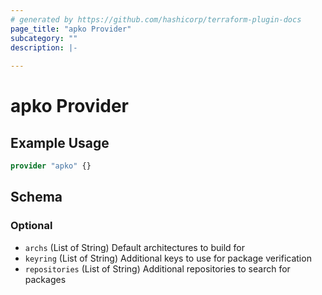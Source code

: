 ```yaml
---
# generated by https://github.com/hashicorp/terraform-plugin-docs
page_title: "apko Provider"
subcategory: ""
description: |-
  
---
```


# apko Provider



## Example Usage

```terraform
provider "apko" {}
```

<!-- schema generated by tfplugindocs -->
## Schema

### Optional

- `archs` (List of String) Default architectures to build for
- `keyring` (List of String) Additional keys to use for package verification
- `repositories` (List of String) Additional repositories to search for packages

